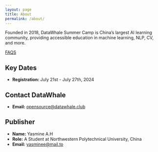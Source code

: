 ```yaml
---
layout: page
title: About
permalink: /about/
---
```

Founded in 2018, DataWhale Summer Camp is China’s largest AI learning community, providing accessible education in machine learning, NLP, CV, and more.
  
[FAQS](https://jesse1337dev.github.io/FAQs/)

## Key Dates

- **Registration:** July 21st - July 27th, 2024



## Contact DataWhale

- **Email:** [opensource@datawhale.club](mailto:opensource@datawhale.club)






## Publisher

- **Name:** Yasmine A.H
- **Role:** A Student at Northwestern Polytechnical University, China
- **Email:** [yasminee@mail.to](mailto:jessahcollabs1@gmail.com)
